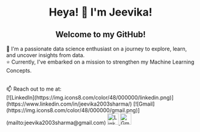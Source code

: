 <div align="center">
    <h1>Heya! 👋 I'm Jeevika!</h1>
    <h2>Welcome to my GitHub!</h2>
</div>

🌱 I'm a passionate data science enthusiast on a journey to explore, learn, and uncover insights from data.<br>
⭐️ Currently, I've embarked on a mission to strengthen my Machine Learning Concepts.


<br>
📫 Reach out to me at:<br>
   [![LinkedIn](https://img.icons8.com/color/48/000000/linkedin.png)](https://www.linkedin.com/in/jeevika2003sharma/)
   [![Gmail](https://img.icons8.com/color/48/000000/gmail.png)](mailto:jeevika2003sharma@gmail.com)

  <a href="https://www.linkedin.com/in/jeevika2003sharma/" target="_blank">
     <img src="https://img.icons8.com/ios-filled/50/000000/linkedin.png" alt="LinkedIn" style="width:30px;"/>
   </a>
   <a href="mailto:jeevika2003sharma@gmail.com">
     <img src="https://img.icons8.com/ios-filled/50/000000/gmail.png" alt="Gmail" style="width:30px;"/>
   </a>
<!---
JeevikaSharma/JeevikaSharma is a ✨ special ✨ repository because its `README.md` (this file) appears on your GitHub profile.
You can click the Preview link to take a look at your changes.
--->
